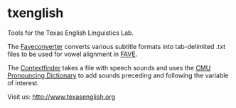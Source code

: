 # txenglish

Tools for the Texas English Linguistics Lab.

The [Faveconverter](https://github.com/texasenglish/tools/tree/master/faveconverter) converts various subtitle formats into tab-delimited .txt files to be used for vowel alignment in [FAVE](http://fave.ling.upenn.edu/about.html).

The [Contextfinder](https://github.com/texasenglish/tools/tree/master/contextfinder) takes a file with speech sounds and uses the [CMU Pronouncing Dictionary](http://www.speech.cs.cmu.edu/cgi-bin/cmudict#about) to add sounds preceding and following the variable of interest.

Visit us: http://www.texasenglish.org
